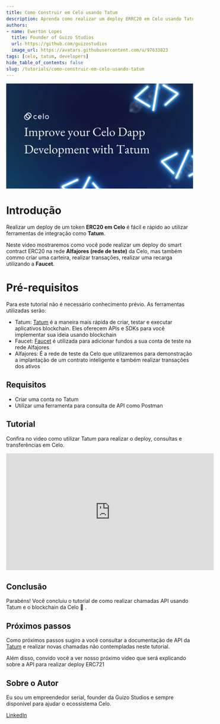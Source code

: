```yaml
---
title: Como Construir em Celo usando Tatum
description: Aprenda como realizar um deploy ERRC20 em Celo usando Tatum
authors:
- name: Ewerton Lopes
  title: Founder of Guizo Studios
  url: https://github.com/guizostudios
  image_url: https://avatars.githubusercontent.com/u/97633823
tags: [celo, tatum, developers]
hide_table_of_contents: false
slug: /tutorials/como-construir-em-celo-usando-tatum
---
```


![header](../../src/data-tutorials/showcase/beginner/como-construir-em-celo-usando-tatum.png)

# Introdução

Realizar um deploy de um token **ERC20 em Celo** é fácil e rápido ao utilizar ferramentas de integração como **Tatum**.

Neste video mostraremos como você pode realizar um deploy do smart contract ERC20 na rede **Alfajores (rede de teste)** da Celo, mas também commo criar uma carteira, realizar transações, realizar uma recarga utilizando a **Faucet**.

# Pré-requisitos

Para este tutorial não é necessário conhecimento prévio. As ferramentas utilizadas serão:

- Tatum: [Tatum](https://tatum.io/) é a maneira mais rápida de criar, testar e executar aplicativos blockchain. Eles oferecem APIs e SDKs para você implementar sua ideia usando blockchain
- Faucet: [Faucet](https://celo.org/developers/faucet) é utilizada para adicionar fundos a sua conta de teste na rede Alfajores
- Alfajores: É a rede de teste da Celo que utilizaremos para demonstração a implantação de um contrato inteligente e também realizar transações dos ativos

## Requisitos

- Criar uma conta no Tatum
- Utilizar uma ferramenta para consulta de API como Postman

## Tutorial

Confira no video como utilizar Tatum para realizar o deploy, consultas e transferências em Celo.

<iframe width="560" height="315" src="https://www.youtube.com/embed/XXDWaloLmvs" title="YouTube video player" frameborder="0" allow="accelerometer; autoplay; clipboard-write; encrypted-media; gyroscope; picture-in-picture; web-share" allowfullscreen></iframe>

## Conclusão

Parabéns! Você concluiu o tutorial de como realizar chamadas API usando Tatum e o blockchain da Celo 🎉 .

## Próximos passos

Como próximos passos sugiro a você consultar a documentação de API da [Tatum](https://apidoc.tatum.io/) e realizar novas chamadas não contempladas neste tutorial.

Além disso, convido você a ver nosso próximo video que será explicando sobre a API para realizar deploy ERC721

## Sobre o Autor

Eu sou um empreendedor serial, founder da Guizo Studios e sempre disponível para ajudar o ecossistema Celo.

[LinkedIn](https://www.linkedin.com/in/ewertonlopes/)
